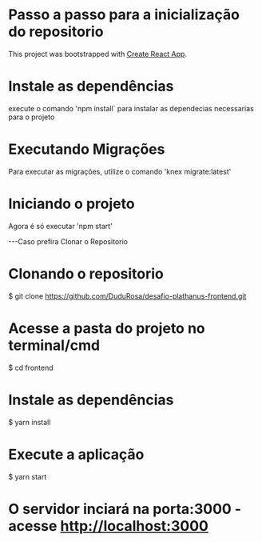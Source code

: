 # Passo a passo para a inicialização do repositorio

This project was bootstrapped with [Create React App](https://github.com/facebook/create-react-app).

# Instale as dependências

execute o comando 'npm install` para instalar as dependecias necessarias para o projeto

# Executando Migrações

Para executar as migrações, utilize o comando 'knex migrate:latest'

# Iniciando o projeto

Agora é só executar 'npm start'

---Caso prefira Clonar o Repositorio

# Clonando o repositorio 
$ git clone https://github.com/DuduRosa/desafio-plathanus-frontend.git

# Acesse a pasta do projeto no terminal/cmd
$ cd frontend

# Instale as dependências
$ yarn install

# Execute a aplicação 
$ yarn start

# O servidor inciará na porta:3000 - acesse <http://localhost:3000>
